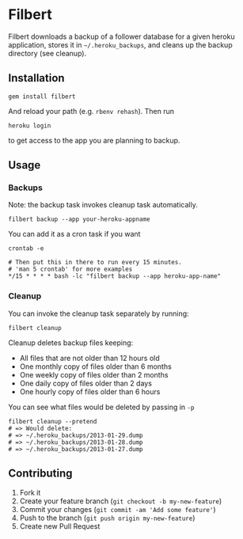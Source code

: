 # Filbert

Filbert downloads a backup of a follower database for a given heroku application, stores it in `~/.heroku_backups`, and cleans up the backup directory (see cleanup).

## Installation

    gem install filbert

And reload your path (e.g. `rbenv rehash`). Then run

    heroku login

to get access to the app you are planning to backup.

## Usage

### Backups

Note: the backup task invokes cleanup task automatically.

    filbert backup --app your-heroku-appname

You can add it as a cron task if you want

    crontab -e

    # Then put this in there to run every 15 minutes.
    # 'man 5 crontab' for more examples
    */15 * * * * bash -lc "filbert backup --app heroku-app-name"

### Cleanup

You can invoke the cleanup task separately by running:

    filbert cleanup

Cleanup deletes backup files keeping:

* All files that are not older than 12 hours old
* One monthly copy of files older than 6 months
* One weekly copy of files older than 2 months
* One daily copy of files older than 2 days
* One hourly copy of files older than 6 hours

You can see what files would be deleted by passing in `-p`

    filbert cleanup --pretend
    # => Would delete:
    # => ~/.heroku_backups/2013-01-29.dump
    # => ~/.heroku_backups/2013-01-28.dump
    # => ~/.heroku_backups/2013-01-27.dump

## Contributing

1. Fork it
2. Create your feature branch (`git checkout -b my-new-feature`)
3. Commit your changes (`git commit -am 'Add some feature'`)
4. Push to the branch (`git push origin my-new-feature`)
5. Create new Pull Request
